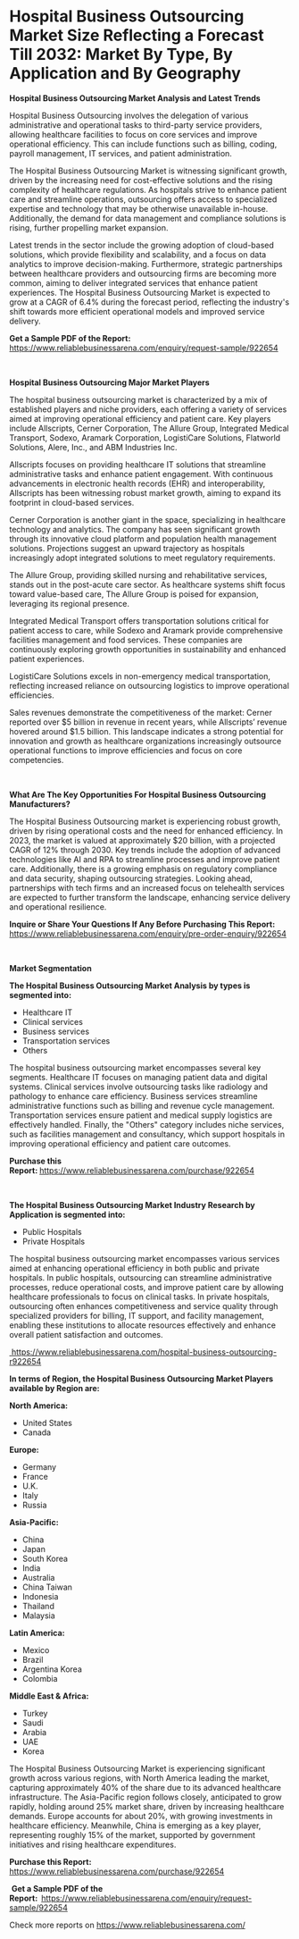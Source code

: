<p><h1>Hospital Business Outsourcing Market Size Reflecting a Forecast Till 2032: Market By Type, By Application and By Geography</h1></p><p><strong>Hospital Business Outsourcing Market Analysis and Latest Trends</strong></p>
<p><p>Hospital Business Outsourcing involves the delegation of various administrative and operational tasks to third-party service providers, allowing healthcare facilities to focus on core services and improve operational efficiency. This can include functions such as billing, coding, payroll management, IT services, and patient administration. </p><p>The Hospital Business Outsourcing Market is witnessing significant growth, driven by the increasing need for cost-effective solutions and the rising complexity of healthcare regulations. As hospitals strive to enhance patient care and streamline operations, outsourcing offers access to specialized expertise and technology that may be otherwise unavailable in-house. Additionally, the demand for data management and compliance solutions is rising, further propelling market expansion.</p><p>Latest trends in the sector include the growing adoption of cloud-based solutions, which provide flexibility and scalability, and a focus on data analytics to improve decision-making. Furthermore, strategic partnerships between healthcare providers and outsourcing firms are becoming more common, aiming to deliver integrated services that enhance patient experiences. The Hospital Business Outsourcing Market is expected to grow at a CAGR of 6.4% during the forecast period, reflecting the industry's shift towards more efficient operational models and improved service delivery.</p></p>
<p><strong>Get a Sample PDF of the Report:&nbsp;</strong> <a href="https://www.reliablebusinessarena.com/enquiry/request-sample/922654?utm_campaign=3165&utm_medium=2&utm_source=Github&utm_content=ia&utm_term=07032025&utm_id=hospital-business-outsourcing">https://www.reliablebusinessarena.com/enquiry/request-sample/922654</a></p>
<p>&nbsp;</p>
<p><strong>Hospital Business Outsourcing Major Market Players</strong></p>
<p><p>The hospital business outsourcing market is characterized by a mix of established players and niche providers, each offering a variety of services aimed at improving operational efficiency and patient care. Key players include Allscripts, Cerner Corporation, The Allure Group, Integrated Medical Transport, Sodexo, Aramark Corporation, LogistiCare Solutions, Flatworld Solutions, Alere, Inc., and ABM Industries Inc.</p><p>Allscripts focuses on providing healthcare IT solutions that streamline administrative tasks and enhance patient engagement. With continuous advancements in electronic health records (EHR) and interoperability, Allscripts has been witnessing robust market growth, aiming to expand its footprint in cloud-based services.</p><p>Cerner Corporation is another giant in the space, specializing in healthcare technology and analytics. The company has seen significant growth through its innovative cloud platform and population health management solutions. Projections suggest an upward trajectory as hospitals increasingly adopt integrated solutions to meet regulatory requirements.</p><p>The Allure Group, providing skilled nursing and rehabilitative services, stands out in the post-acute care sector. As healthcare systems shift focus toward value-based care, The Allure Group is poised for expansion, leveraging its regional presence.</p><p>Integrated Medical Transport offers transportation solutions critical for patient access to care, while Sodexo and Aramark provide comprehensive facilities management and food services. These companies are continuously exploring growth opportunities in sustainability and enhanced patient experiences.</p><p>LogistiCare Solutions excels in non-emergency medical transportation, reflecting increased reliance on outsourcing logistics to improve operational efficiencies.</p><p>Sales revenues demonstrate the competitiveness of the market: Cerner reported over $5 billion in revenue in recent years, while Allscripts’ revenue hovered around $1.5 billion. This landscape indicates a strong potential for innovation and growth as healthcare organizations increasingly outsource operational functions to improve efficiencies and focus on core competencies.</p></p>
<p>&nbsp;</p>
<p><strong>What Are The Key Opportunities For Hospital Business Outsourcing Manufacturers?</strong></p>
<p><p>The Hospital Business Outsourcing market is experiencing robust growth, driven by rising operational costs and the need for enhanced efficiency. In 2023, the market is valued at approximately $20 billion, with a projected CAGR of 12% through 2030. Key trends include the adoption of advanced technologies like AI and RPA to streamline processes and improve patient care. Additionally, there is a growing emphasis on regulatory compliance and data security, shaping outsourcing strategies. Looking ahead, partnerships with tech firms and an increased focus on telehealth services are expected to further transform the landscape, enhancing service delivery and operational resilience.</p></p>
<p><strong>Inquire or Share Your Questions If Any Before Purchasing This Report:</strong> <a href="https://www.reliablebusinessarena.com/enquiry/pre-order-enquiry/922654?utm_campaign=3165&utm_medium=2&utm_source=Github&utm_content=ia&utm_term=07032025&utm_id=hospital-business-outsourcing">https://www.reliablebusinessarena.com/enquiry/pre-order-enquiry/922654</a></p>
<p>&nbsp;</p>
<p><strong>Market Segmentation</strong></p>
<p><strong>The Hospital Business Outsourcing Market Analysis by types is segmented into:</strong></p>
<p><ul><li>Healthcare IT</li><li>Clinical services</li><li>Business services</li><li>Transportation services</li><li>Others</li></ul></p>
<p><p>The hospital business outsourcing market encompasses several key segments. Healthcare IT focuses on managing patient data and digital systems. Clinical services involve outsourcing tasks like radiology and pathology to enhance care efficiency. Business services streamline administrative functions such as billing and revenue cycle management. Transportation services ensure patient and medical supply logistics are effectively handled. Finally, the "Others" category includes niche services, such as facilities management and consultancy, which support hospitals in improving operational efficiency and patient care outcomes.</p></p>
<p><strong>Purchase this Report:&nbsp;</strong><a href="https://www.reliablebusinessarena.com/purchase/922654?utm_campaign=3165&utm_medium=2&utm_source=Github&utm_content=ia&utm_term=07032025&utm_id=hospital-business-outsourcing">https://www.reliablebusinessarena.com/purchase/922654</a></p>
<p>&nbsp;</p>
<p><strong>The Hospital Business Outsourcing Market Industry Research by Application is segmented into:</strong></p>
<p><ul><li>Public Hospitals</li><li>Private Hospitals</li></ul></p>
<p><p>The hospital business outsourcing market encompasses various services aimed at enhancing operational efficiency in both public and private hospitals. In public hospitals, outsourcing can streamline administrative processes, reduce operational costs, and improve patient care by allowing healthcare professionals to focus on clinical tasks. In private hospitals, outsourcing often enhances competitiveness and service quality through specialized providers for billing, IT support, and facility management, enabling these institutions to allocate resources effectively and enhance overall patient satisfaction and outcomes.</p></p>
<p><a href="https://www.reliablebusinessarena.com/hospital-business-outsourcing-r922654?utm_campaign=3165&utm_medium=2&utm_source=Github&utm_content=ia&utm_term=07032025&utm_id=hospital-business-outsourcing">&nbsp;https://www.reliablebusinessarena.com/hospital-business-outsourcing-r922654</a></p>
<p><strong>In terms of Region, the Hospital Business Outsourcing Market Players available by Region are:</strong></p>
<p>
    <p> <strong> North America: </strong>
        <ul>
            <li>United States</li>
            <li>Canada</li>
        </ul>
        </p> 
    <p> <strong> Europe: </strong>
        <ul>
            <li>Germany</li>
            <li>France</li>
            <li>U.K.</li>
            <li>Italy</li>
            <li>Russia</li>
        </ul>
        </p> 
    <p> <strong> Asia-Pacific: </strong>
        <ul>
            <li>China</li>
            <li>Japan</li>
            <li>South Korea</li>
            <li>India</li>
            <li>Australia</li>
            <li>China Taiwan</li>
            <li>Indonesia</li>
            <li>Thailand</li>
            <li>Malaysia</li>
        </ul>
        </p> 
    <p> <strong> Latin America: </strong>
        <ul>
            <li>Mexico</li>
            <li>Brazil</li>
            <li>Argentina Korea</li>
            <li>Colombia</li>
        </ul>
        </p> 
    <p> <strong> Middle East & Africa: </strong>
        <ul>
            <li>Turkey</li>
            <li>Saudi</li>
            <li>Arabia</li>
            <li>UAE</li>
            <li>Korea</li>
        </ul>
    </p>
    </p>
<p><p>The Hospital Business Outsourcing Market is experiencing significant growth across various regions, with North America leading the market, capturing approximately 40% of the share due to its advanced healthcare infrastructure. The Asia-Pacific region follows closely, anticipated to grow rapidly, holding around 25% market share, driven by increasing healthcare demands. Europe accounts for about 20%, with growing investments in healthcare efficiency. Meanwhile, China is emerging as a key player, representing roughly 15% of the market, supported by government initiatives and rising healthcare expenditures.</p></p>
<p><strong>Purchase this Report: </strong><a href="https://www.reliablebusinessarena.com/purchase/922654?utm_campaign=3165&utm_medium=2&utm_source=Github&utm_content=ia&utm_term=07032025&utm_id=hospital-business-outsourcing">https://www.reliablebusinessarena.com/purchase/922654</a></p>
<p>&nbsp;<strong>Get a Sample PDF of the Report:&nbsp;&nbsp;</strong><a href="https://www.reliablebusinessarena.com/enquiry/request-sample/922654?utm_campaign=3165&utm_medium=2&utm_source=Github&utm_content=ia&utm_term=07032025&utm_id=hospital-business-outsourcing">https://www.reliablebusinessarena.com/enquiry/request-sample/922654</a></p>
<p><strong></strong></p>
<p>Check more reports on <a href="https://www.reliablebusinessarena.com/?utm_campaign=3165&utm_medium=2&utm_source=Github&utm_content=ia&utm_term=07032025&utm_id=hospital-business-outsourcing">https://www.reliablebusinessarena.com/</a></p>